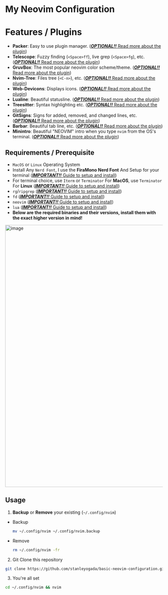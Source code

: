 # My Neovim Configuration

# Features / Plugins
- **Packer**: Easy to use plugin manager. ([**_OPTIONAL!!_**  Read more about the plugin](https://github.com/wbthomason/packer.nvim))
- **Telescope**: Fuzzy finding (`<Space>ff`), live grep (`<Space>fg`), etc. ([**_OPTIONAL!!_**  Read more about the plugin](https://github.com/nvim-telescope/telescope.nvim))
- **GruvBox**: The most popular neovim color scheme/theme. ([**_OPTIONAL!!_**  Read more about the plugin](https://github.com/ellisonleao/gruvbox.nvim))
- **Nvim-Tree**: Files tree (`<C-n>`), etc. ([**_OPTIONAL!!_**  Read more about the plugin](https://github.com/nvim-tree/nvim-tree.lua))
- **Web-Devicons**: Displays icons. ([**_OPTIONAL!!_**  Read more about the plugin](https://github.com/nvim-tree/nvim-web-devicons))
- **Lualine**: Beautiful statusline. ([**_OPTIONAL!!_**  Read more about the plugin](https://github.com/nvim-lualine/lualine.nvim))
- **Treesitter**: Syntax highlighting etc. ([**_OPTIONAL!!_**  Read more about the plugin](https://github.com/nvim-treesitter/nvim-treesitter))
- **GitSigns**: Signs for added, removed, and changed lines, etc. ([**_OPTIONAL!!_**  Read more about the plugin](https://github.com/lewis6991/gitsigns.nvim))
- **Barbar**: Beautiful tab line, etc. ([**_OPTIONAL!!_**  Read more about the plugin](https://github.com/romgrk/barbar.nvim))
- **Minintro**: Beautiful "NEOVIM" intro when you type `nvim` from the OS's terminal. ([**_OPTIONAL!!_**  Read more about the plugin](https://github.com/eoh-bse/minintro.nvim))

## Requirements / Prerequisite
- `MacOS` or `Linux` Operating System
- Install Any `Nerd Font`, I use the **FiraMono Nerd Font** And Setup for your terminal ([**_IMPORTANT!!_** Guide to setup and install](#))
- For terminal choice, use `Iterm` or `Terminator` For **MacOS**, use `Terminator` For **Linux** ([**_IMPORTANT!!_** Guide to setup and install](#))
- `rg`/`ripgrep` ([**_IMPORTANT!!_** Guide to setup and install](#))
- `fd` ([**_IMPORTANT!!_** Guide to setup and install](#))
- `neovim` ([**_IMPORTANT!!_** Guide to setup and install](#))
- `lua` ([**_IMPORTANT!!_** Guide to setup and install](#))
- **Below are the required binaries and their versions, install them with the exact higher version in mind!**
<img width="836" alt="image" src="https://github.com/stanleyogada/basic-neovim-configuration/assets/102979724/f719bbfb-a423-4417-a6df-e0174b11b39f">

## Usage
1. **Backup** or **Remove** your existing (`~/.config/nvim`)
  - Backup
    ```bash
    mv ~/.config/nvim ~/.config/nvim.backup
    ```
  - Remove
    ```bash
    rm ~/.config/nvim -fr
    ```
2. Git Clone this repository
  ```bash
  git clone https://github.com/stanleyogada/basic-neovim-configuration.git ~/.config/nvim
  ```
3. You're all set
  ```bash
  cd ~/.config/nvim && nvim
  ```
